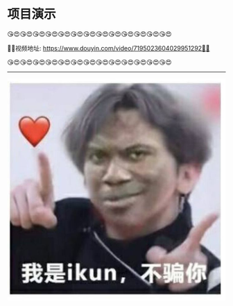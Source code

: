 # 项目演示

😘😍😘😍😘😍😘😍😘😍😘😍😘😍😘😍😘😍😘😍😘😍😘😍😘😍

💖💖视频地址: https://www.douyin.com/video/7195023604029951292💖💖

😘😍😘😍😘😍😘😍😘😍😘😍😘😍😘😍😘😍😘😍😘😍😘😍😘😍

------

![](./source/images/kun.jpg)